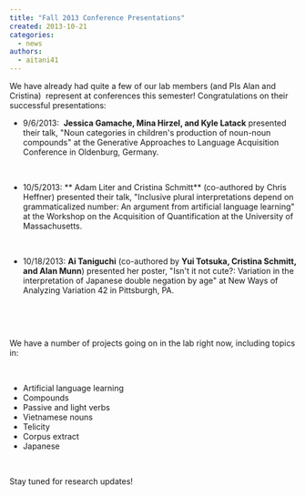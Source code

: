 ```yaml
---
title: "Fall 2013 Conference Presentations"
created: 2013-10-21
categories: 
  - news
authors: 
  - aitani41
---
```


We have already had quite a few of our lab members (and PIs Alan and Cristina)  represent at conferences this semester! Congratulations on their successful presentations:

- 9/6/2013:  **Jessica Gamache, Mina Hirzel, and Kyle Latack** presented their talk, "Noun categories in children's production of noun-noun compounds" at the Generative Approaches to Language Acquisition Conference in Oldenburg, Germany.

 

- 10/5/2013: ** Adam Liter and Cristina Schmitt** (co-authored by Chris Heffner) presented their talk, "Inclusive plural interpretations depend on grammaticalized number: An argument from artificial language learning" at the Workshop on the Acquisition of Quantification at the University of Massachusetts.

 

- 10/18/2013: **Ai Taniguchi** (co-authored by **Yui Totsuka, Cristina Schmitt, and Alan Munn**) presented her poster, "Isn't it not cute?: Variation in the interpretation of Japanese double negation by age" at New Ways of Analyzing Variation 42 in Pittsburgh, PA.

 

 

We have a number of projects going on in the lab right now, including topics in:

 

- Artificial language learning
- Compounds
- Passive and light verbs
- Vietnamese nouns
- Telicity
- Corpus extract
- Japanese

 

Stay tuned for research updates!

